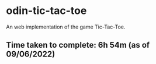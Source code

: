 # odin-tic-tac-toe
An web implementation of the game Tic-Tac-Toe.

## Time taken to complete: 6h 54m (as of 09/06/2022)